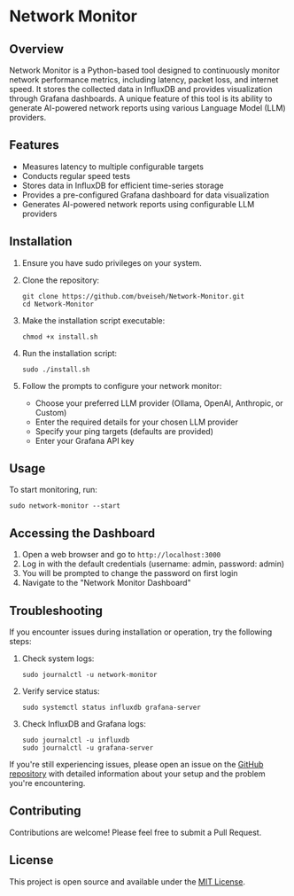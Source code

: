 # Network Monitor

## Overview

Network Monitor is a Python-based tool designed to continuously monitor network performance metrics, including latency, packet loss, and internet speed. It stores the collected data in InfluxDB and provides visualization through Grafana dashboards. A unique feature of this tool is its ability to generate AI-powered network reports using various Language Model (LLM) providers.

## Features

- Measures latency to multiple configurable targets
- Conducts regular speed tests
- Stores data in InfluxDB for efficient time-series storage
- Provides a pre-configured Grafana dashboard for data visualization
- Generates AI-powered network reports using configurable LLM providers

## Installation

1. Ensure you have sudo privileges on your system.

2. Clone the repository:
   ```
   git clone https://github.com/bveiseh/Network-Monitor.git
   cd Network-Monitor
   ```

3. Make the installation script executable:
   ```
   chmod +x install.sh
   ```

4. Run the installation script:
   ```
   sudo ./install.sh
   ```

5. Follow the prompts to configure your network monitor:
   - Choose your preferred LLM provider (Ollama, OpenAI, Anthropic, or Custom)
   - Enter the required details for your chosen LLM provider
   - Specify your ping targets (defaults are provided)
   - Enter your Grafana API key

## Usage

To start monitoring, run:

```
sudo network-monitor --start
```

## Accessing the Dashboard

1. Open a web browser and go to `http://localhost:3000`
2. Log in with the default credentials (username: admin, password: admin)
3. You will be prompted to change the password on first login
4. Navigate to the "Network Monitor Dashboard"

## Troubleshooting

If you encounter issues during installation or operation, try the following steps:

1. Check system logs:
   ```
   sudo journalctl -u network-monitor
   ```

2. Verify service status:
   ```
   sudo systemctl status influxdb grafana-server
   ```

3. Check InfluxDB and Grafana logs:
   ```
   sudo journalctl -u influxdb
   sudo journalctl -u grafana-server
   ```

If you're still experiencing issues, please open an issue on the [GitHub repository](https://github.com/bveiseh/Network-Monitor) with detailed information about your setup and the problem you're encountering.

## Contributing

Contributions are welcome! Please feel free to submit a Pull Request.

## License

This project is open source and available under the [MIT License](LICENSE).
